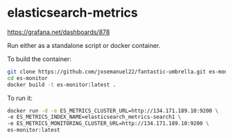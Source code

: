 # elasticsearch-metrics

https://grafana.net/dashboards/878

Run either as a standalone script or docker container.

To build the container:

```bash
git clone https://github.com/josemanuel22/fantastic-umbrella.git es-monitor
cd es-monitor
docker build -t es-monitor:latest .
```

To run it:

```bash
docker run -d -e ES_METRICS_CLUSTER_URL=http://134.171.189.10:9200 \
-e ES_METRICS_INDEX_NAME=elasticsearch_metrics-search1 \
-e ES_METRICS_MONITORING_CLUSTER_URL=http://134.171.189.10:9200 \
es-monitor:latest
```
